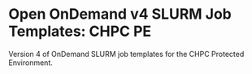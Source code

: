 # Open OnDemand v4 SLURM Job Templates: CHPC PE

Version 4 of OnDemand SLURM job templates for the CHPC Protected Environment. 

